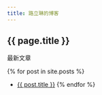 ```yaml
---
title: 路立琳的博客
---
```

## {{ page.title }}
最新文章

{% for post in site.posts %}
- [{{ post.title }}]({{site.baseurl}}{{post.url}})
{% endfor %}
